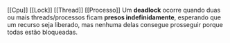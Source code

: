[[Cpu]]
[[Lock]]
[[Thread]]
[[Processo]]
Um **deadlock** ocorre quando duas ou mais threads/processos ficam **presos indefinidamente**, esperando que um recurso seja liberado, mas nenhuma delas consegue prosseguir porque todas estão bloqueadas.